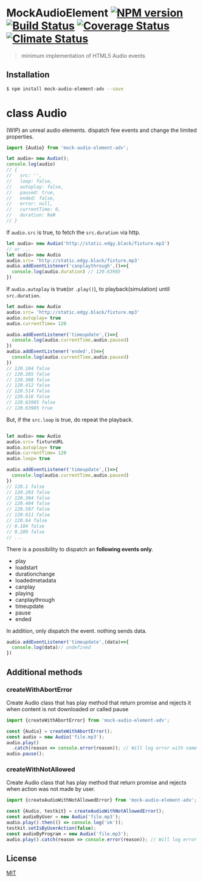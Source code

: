 # MockAudioElement [![NPM version][npm-image]][npm] [![Build Status][travis-image]][travis] [![Coverage Status][cover-image]][cover] [![Climate Status][climate-image]][climate]

> minimum implementation of HTML5 Audio events

## Installation

```bash
$ npm install mock-audio-element-adv --save
```

# class Audio

(WIP) an unreal audio elements. dispatch few events and change the limited properties.

```js
import {Audio} from 'mock-audio-element-adv';

let audio= new Audio();
console.log(audio)
// {
//   src: '',
//   loop: false,
//   autoplay: false,
//   paused: true,
//   ended: false,
//   error: null,
//   currentTime: 0,
//   duration: NaN
// }
```

If `audio.src` is true, to fetch the `src.duration` via http.

```js
let audio= new Audio('http://static.edgy.black/fixture.mp3')
// or ...
let audio= new Audio
audio.src= 'http://static.edgy.black/fixture.mp3'
audio.addEventListener('canplaythrough',()=>{
  console.log(audio.duration) // 120.63985
})
```

If `audio.autoplay` is true(or `.play()`), to playback(simulation) until `src.duration`.

```js
let audio= new Audio
audio.src= 'http://static.edgy.black/fixture.mp3'
audio.autoplay= true
audio.currentTime= 120

audio.addEventListener('timeupdate',()=>{
  console.log(audio.currentTime,audio.paused)
})
audio.addEventListener('ended',()=>{
  console.log(audio.currentTime,audio.paused)
})
// 120.104 false
// 120.205 false
// 120.308 false
// 120.412 false
// 120.514 false
// 120.616 false
// 120.63985 false
// 120.63985 true
```

But, if the `src.loop` is true, do repeat the playback.

```js

let audio= new Audio
audio.src= fixtureURL
audio.autoplay= true
audio.currentTime= 120
audio.loop= true

audio.addEventListener('timeupdate',()=>{
  console.log(audio.currentTime,audio.paused)
})
// 120.1 false
// 120.203 false
// 120.304 false
// 120.404 false
// 120.507 false
// 120.611 false
// 120.64 false
// 0.104 false
// 0.209 false
// ...
```

There is a possibility to dispatch an __following events only__.

* play
* loadstart
* durationchange
* loadedmetadata
* canplay
* playing
* canplaythrough
* timeupdate
* pause
* ended

In addition, only dispatch the event. nothing sends data.

```js
audio.addEventListener('timeupdate',(data)=>{
  console.log(data)// undefined
})
```

## Additional methods 

### createWithAbortError

Create Audio class that has play method that return promise and rejects it when content is not downloaded or called pause

```js
import {createWithAbortError} from 'mock-audio-element-adv';

const {Audio} = createWithAbortError();
const audio = new Audio('file.mp3');
audio.play()
  .catch(reason => console.error(reason)); // Will log error with name 'AbortError'
audio.pause();
``` 

### createWithNotAllowed

Create Audio class that has play method that return promise and rejects when action was not made by user.
```js
import {createAudioWithNotAllowedError} from 'mock-audio-element-adv';

const {Audio, testkit} = createAudioWithNotAllowedError();
const audioByUser = new Audio('file.mp3');
audio.play().then(() => console.log('ok'));
testkit.setIsByUserAction(false);
const audioByProgram = new Audio('file.mp3');
audio.play().catch(reason => console.error(reason)); // Will log error with name 'NotAllowedError'

``` 

License
---
[MIT][License]

[License]: http://59naga.mit-license.org/

[sauce-image]: http://soysauce.berabou.me/u/59798/mock-audio-element.svg
[sauce]: https://saucelabs.com/u/59798
[npm-image]:https://img.shields.io/npm/v/mock-audio-element.svg?style=flat-square
[npm]: https://npmjs.org/package/mock-audio-element
[travis-image]: http://img.shields.io/travis/59naga/mock-audio-element.svg?style=flat-square
[travis]: https://travis-ci.org/59naga/mock-audio-element
[cover-image]: https://img.shields.io/codeclimate/github/59naga/mock-audio-element.svg?style=flat-square
[cover]: https://codeclimate.com/github/59naga/mock-audio-element/coverage
[climate-image]: https://img.shields.io/codeclimate/coverage/github/59naga/mock-audio-element.svg?style=flat-square
[climate]: https://codeclimate.com/github/59naga/mock-audio-element

